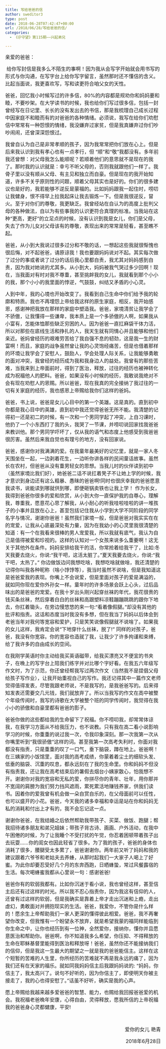 ```yaml
---
title: 写给爸爸的信
author: sweditor3
type: post
date: 2018-06-28T07:42:47+00:00
url: /2018/06/28/写给爸爸的信/
categories:
  - 《＠守望》第115期——兴起弟兄

---
```

<span style="font-size: 12pt;">亲爱的爸爸：<br /> </span>

<span style="font-size: 12pt;"> 给你写封信是我多么不陌生的事啊！因为我从会写字开始就会用书写的形式与你沟通，在写字台上给你写字留言，虽然那时还不懂信的含义。比起当面说，我更喜欢写，写和读更符合咱父女的天性。</span>

<span style="font-size: 12pt;">爸爸，回忆我小时候写过的许多信，80%的内容都是规劝你和妈妈要和睦，不要吵架。在大学读书的时候，我也给你们写过很多信，包括一封曾经写在日记里、长长的没有发出去的书信，那是我梳理自己成长过程中因家庭不和睦而有的对爸爸的各种情绪。必须说，我写在给你们劝慰信中常常有一种怨恨的情绪，我没嫌弃过家贫，但是我真嫌弃过你们吵吵闹闹，还曾深深怨恨过。</span>

<span style="font-size: 12pt;">我曾自认为自己是非常孝顺的孩子，因为我常常把你们放在心上。但是后来我认识到我有孝心也有一点孝行，但 “顺”和“敬”我都没有。多年前我还曾想：对父母我怎么能顺呢？若顺着他们的意思就不是现在的我了。那时我的认识就是：幸亏不听父母的，否则我就跟他们一样了。我骨子里以没有顺从父母、有主见和独立而自豪。但是现在的我开始知道，许多不关乎原则性的问题，顺着父母其实也是好的。你们的很多建议也是好的，我若能够不逆反是蒙福的。比如妈妈跟我一起住时，唠叨让我健身，恨不得早上拉我起床让我去锻炼一下。但是我很逆反，冒火。至于对你们的尊敬，我更缺乏。我曾经站在自认为的高度上批判父母的各种做法，自以为有些事我的认识更符合真理的标准。当我站在这种“更高，更好”的立足点的时候，没有认识到我是女儿，你们是父母，失去了作为儿女对父母该有的尊敬，表现出来的常常是轻看，甚至瞧不起。</span>

<span style="font-size: 12pt;">爸爸，从小到大我说过很多过分和不敬的话，一想起这些我就很惭愧也很后悔，对不起爸爸，请原谅我！我也要跟妈妈说对不起。其实每次做了过分的事或者说了过分的话后我心里都自责，我尤其对妈妈感到自责，因为我对她说的尤其多。从小到大，妈妈被我气哭过多少回啊！现在，当我面对有时对我不尊重，甚至挑衅我的女儿，我就看到那个小小的我，那个小小的我里面的悖逆，气鼓鼓，纠结又矛盾的小心灵。</span>

<span style="font-size: 12pt;">人到中年，我的心境也开始改变了。我看到自己生命中你们给予我的轮廓和特质。我也不再埋怨上帝给我这样的原生家庭，相反，我开始感恩，感谢神把我放在那样的家庭中塑造我。爸爸，家境清贫让我学会了不骄傲，让我懂得一些谦卑，我本质上是一个多骄傲的人啊，如果我从小富有，怎能体恤那些缺乏穷困的人。因为爸爸一直扛麻袋干体力活，所以对那些在底线生活和挣扎的人，我天生就有同情心并且能够和他们亲近。爸妈曾经历的艰难劳苦给了我自强不息的韧劲，这是我一生的财富啊！而且，家庭的战争虽然曾让我的心灵饱经痛苦，但是也借着那样的环境让我学会了安慰人，鼓励人，学会处理人际关系，让我能够勇敢的面对冲突，我曾经的经历成为我和我身边人的益处。我曾有的那些苦难，当我来到上帝面前时，得到了医治，释放，过往的经历也被神转化成为祝福他人的肥料。爸爸，如果没有小时候的经历，我敢说我绝对不会有现在劝慰人的恩赐。所以爸爸，现在我真的完全接纳了我过往的一切有关家庭的经历，我也感恩上帝赐给我你们这样的爸妈。</span>

<span style="font-size: 12pt;">爸爸，书上说，爸爸是女儿心目中的第一个英雄。这是真的。直到初中你都是我心目中的英雄，直到初中我还觉得爸爸无所不能。我清楚的记得初一还是初二的时候，有一次和一个男同学起了冲突，上自习课时，他扔了一个小东西打了我的头，我哭了一节课，并唠叨说回家找我爸爸来教训他。那个男同学吓坏了，仅从我的语气和态度上他感受到我爸爸很厉害。虽然后来我自觉也有理亏的地方，没有回家说。</span>

<span style="font-size: 12pt;">爸爸，感谢你对我满满的爱。在我童年最美好的记忆里，就是一家人冬天围坐在一起，一边剥着花生，一边听你讲各样的民间童话故事。虽然长在农村，但爸爸从没有重男轻女的思想。当我儿时的伙伴读到初中（虽然家境比我们好），她爸爸二话不说扛着凳子不让她上学的时候，我才意识到身边还有这么粗暴、愚昧的爸爸啊!同时也很庆幸我的爸爸愿意我读书，说能读到哪就供到哪，即便砸锅卖铁也让我上学！ 作为长女，我得到爸爸你很多的爱和欣赏，从小到大你一直保护我的自尊心，理解我，尊重我，愿意花心思了解我，从小耐心的听我哇啦哇啦的讲一堆孩子的小事并且放在心上，甚至包括记住我从小学到大学不同阶段的同学名字与情况，谢谢你爸爸！虽然我们家境一般，但是爸爸对我实实在在的宠爱，让我从心底最深处有力量，因为在我幼小的心灵里我很清楚的知道：有一个在我看来很棒的男人宠爱我，所以我就有底气，我认为自己是值得被爱和珍视的。这样的认知对一个女孩来说多么重要啊！这无关于其他外在条件。妈妈安排给我干的活，你常抢着给我干了，比如:冬天我要去烧火，你说:“我干吧，这活太脏了。”夏天我要去烧火，你说:“我干吧，太热了。” 你边做饭边问我想吃啥，我想吃啥就做啥，我还清楚的记得你叫我各种昵称（啥小饽饽等），我当时虽然不说啥，但是我知道这是爸爸爱我的表现。你嘴上不会说爱，但是里面对孩子的爱是满溢的，就如同你现在爱你外孙女一样。童年时的许多场景会跃上心头，过后品味出的是爸爸的宠爱。在我十岁出头刚兴起穿丝袜的年代，我花很贵的钱买条丝袜，然后穿着白白的丝袜和高跟塑料凉鞋蹦蹦跳跳的跟你下地去，你扛着锄头，在旁边慢悠悠的来一句:“看着像假腿。”却没有其他的批评和指责。这话和态度当时我没有多想，但在我当了妈妈以后体会到老爸当年对我何等宽容和爱护，只是笑笑说像假腿就不说啥了。如果我的女儿这样，我肯定会说“下地穿什么丝袜，脱了!” 同样的对孩子，爸爸，我没有你宽容。你的宽容也造就了我，让我少了许多拘谨和束缚，给了我许多的自由成长的空间。</span>

<span style="font-size: 12pt;">在我刚学英语时你主动给我买英语磁带，给我买漂亮又不便宜的书夹子，在晚上的写字台上陪我们练字并对比哪个字好看。在我五六年级写作文时，为了示范，你还曾经帮我写过两次作文（当然我不是提倡父母给孩子写作业），让我开始重视自己的写作。我还记得其中一篇作文老师觉得值得发表，尽管我跟老师说，不是我写的，是我爸爸写的。后来得知发表还需要交几元钱，我们就放弃了。所以当我写的作文在高中被整个年级传阅时，我写的诗歌在大学被整个班的同学传阅时，我觉得在我小小的骄傲和自豪里都有爸爸的影子。</span>

<span style="font-size: 12pt;">爸爸你做的这些都给我的生命留下了祝福。你不唠叨我，却常常体谅我，在我学习方面从不给我压力，也不说教。只有我在高二看小说影响学习的时候，你重重的说过我一次，令我印象深刻。那一次我第一次从你嘴里听到“我很骄傲”这样的词。甚至我第一次高考失利时，你面对我都没有指责，只是重重的叹了一口气，垂下脑袋，蹲在地上。爸爸啊！在三姨家的小饭馆里，面对我的高考成绩，你蒙着着尘土的细软头发、低垂的脑袋、沉重的叹息，都永远刻在了我的生命里。你和妈妈不但没有指责我，还让我在高考结束后的暑假去烟台小姨家散心，怕我想不开。谢谢你对我的宽容和无私的爱，你拼尽你的青年、壮年，用你那并不宽阔的肩膀为我们努力挡风遮雨，累死累活地赚钱养家，供我们读书。因着你的爱我曾有机会做一朵自赏自乐的，在父母面前可以任性，也可以盛开的小花。爸爸，今天我的诸多幸福和幸运是站在你和妈妈无私的消耗和付出上才有的，我不会忘记这一点。</span>

<span style="font-size: 12pt;">谢谢你爸爸，在我结婚之后依然帮助我带孩子、买菜、做饭、跑腿；帮我招待诸多朋友和弟兄姐妹；带孩子背古诗、画画、户外活动，在我中午困倦的时候，为了让我睡个不受打扰的午觉，你忍着困顿带着孩子出去玩耍……你的闺女也因此轻省了很多。为了我的孩子，爸爸的身体也消耗了很多，腰腿受太多累了，爸爸谢谢你。两年前又听了妈妈和我的建议跟着六爷爷和老姑夫去养蜂，从那时起我们一大家子人喝上了好蜜。为此你却要忍受好几个月的东奔西跑，日晒蜂蛰，常过风餐露宿的生活。每次喝蜂蜜我都从心里说一句：感谢爸爸!</span>

<span style="font-size: 12pt;">爸爸你有的软弱我都有。比如你沉迷于看小说，我也曾经这样，甚至信主后还有过这样的时光。所以我不忍心指责你，因为我这有信仰的人，还曾有过这样的软弱，但是我确实是靠着上帝才走出沉迷和上瘾，走出虚幻，勇敢面对并拥抱现实的生活。爸爸，我爱你，不管你是什么样的！愿余生上帝帮助我们一家人更深的懂得彼此相爱。爸爸，我不再奢望你改变，但我惟有一个盼望永不放弃，就是希望我蒙的福同样能临到你生命之中，让你也经历到有一位神，全然爱你，接纳你，懂你并且愿意医治和帮助你。爸爸啊，你不知道我多么希望，你压抑、不得释放的生命在耶稣基督里能得到医治和释放呀！爸爸，虽然你还不能接纳我们的信仰，但是我这一生最大的期望之一就是我的爸爸能信主。这样在这个短暂的苦难的人生里，你所经历的苦难就不再是我永远的痛了，因为我们还有在天家的福乐。就如同我妈妈信主后我跟妈妈说的: “妈妈，你信主了，我太高兴了。说句不好听的，因为你信主了，即使明天你被主接走了，我的心也得安慰了。”话虽不好听，确实是我的心声。</span>

<span style="font-size: 12pt;">愿上帝赐给我越来越多爱爸爸的智慧、能力，也赐给我回报爸爸爱的机会。我祝福老爸晚年安康，心得自由，灵得释放，愿我所信的上帝祝福我的爸爸身心灵都健康，平安! </span>

<span style="font-size: 12pt;">        </span>

<p style="text-align: right;">
  <span style="font-size: 12pt;"> 爱你的女儿 艳青</span>
</p>

<p style="text-align: right;">
  <span style="font-size: 12pt;">2018年6月28日</span>
</p>